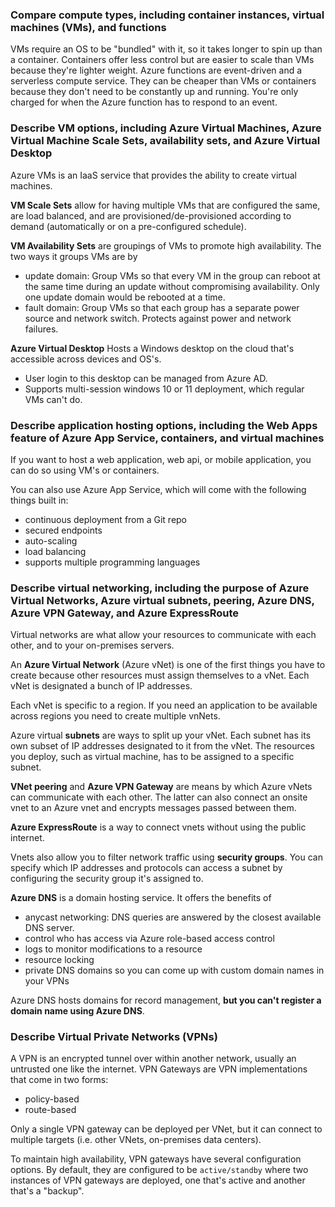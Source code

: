 ### Compare compute types, including container instances, virtual machines (VMs), and functions
VMs require an OS to be "bundled" with it, so it takes longer to spin up than a container. Containers offer less control but are easier to scale than VMs because they're lighter weight. Azure functions are event-driven and a serverless compute service. They can be cheaper than VMs or containers because they don't need to be constantly up and running. You're only charged for when the Azure function has to respond to an event.  

### Describe VM options, including Azure Virtual Machines, Azure Virtual Machine Scale Sets, availability sets, and Azure Virtual Desktop

Azure VMs is an IaaS service that provides the ability to create virtual machines. 

**VM Scale Sets** allow for having multiple VMs that are configured the same, are load balanced, and are provisioned/de-provisioned according to demand (automatically or on a pre-configured schedule).   

**VM Availability Sets** are groupings of VMs to promote high availability. The two ways it groups VMs are by 
- update domain: Group VMs so that every VM in the group can reboot at the same time during an update without compromising availability. Only one update domain would be rebooted at a time.  
- fault domain: Group VMs so that each group has a separate power source and network switch. Protects against power and network failures.

**Azure Virtual Desktop** 
Hosts a Windows desktop on the cloud that's accessible across devices and OS's.  

- User login to this desktop can be managed from Azure AD.
- Supports multi-session windows 10 or 11 deployment, which regular VMs can't do.

### Describe application hosting options, including the Web Apps feature of Azure App Service, containers, and virtual machines
If you want to host a web application, web api, or mobile application, you can do so using VM's or containers.  

You can also use Azure App Service, which will come with the following things built in:
- continuous deployment from a Git repo
- secured endpoints
- auto-scaling
- load balancing
- supports multiple programming languages
  
### Describe virtual networking, including the purpose of Azure Virtual Networks, Azure virtual subnets, peering, Azure DNS, Azure VPN Gateway, and Azure ExpressRoute
Virtual networks are what allow your resources to communicate with each other, and to your on-premises servers.  

An **Azure Virtual Network** (Azure vNet) is one of the first things you have to create because other resources must assign themselves to a vNet. Each vNet is designated a bunch of IP addresses. 

Each vNet is specific to a region. If you need an application to be available across regions you need to create multiple vnNets.  

Azure virtual **subnets** are ways to split up your vNet. Each subnet has its own subset of IP addresses designated to it from the vNet. The resources you deploy, such as virtual machine, has to be assigned to a specific subnet.  

**VNet peering** and **Azure VPN Gateway** are means by which Azure vNets can communicate with each other. The latter can also connect an onsite vnet to an Azure vnet and encrypts messages passed between them.  

**Azure ExpressRoute** is a way to connect vnets without using the public internet. 

Vnets also allow you to filter network traffic using **security groups**. You can specify which IP addresses and protocols can access a subnet by configuring the security group it's assigned to.  

**Azure DNS** is a domain hosting service. It offers the benefits of 
- anycast networking: DNS queries are answered by the closest available DNS server.
- control who has access via Azure role-based access control
- logs to monitor modifications to a resource
- resource locking
- private DNS domains so you can come up with custom domain names in your VPNs

Azure DNS hosts domains for record management, **but you can't register a domain name using Azure DNS**. 

### Describe Virtual Private Networks (VPNs)
A VPN is an encrypted tunnel over within another network, usually an untrusted one like the internet. VPN Gateways are VPN implementations that come in two forms:
- policy-based
- route-based

Only a single VPN gateway can be deployed per VNet, but it can connect to multiple targets (i.e. other VNets, on-premises data centers).  

To maintain high availability, VPN gateways have several configuration options. By default, they are configured to be `active/standby` where two instances of VPN gateways are deployed, one that's active and another that's a "backup".

